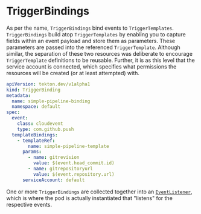 # TriggerBindings
As per the name, `TriggerBindings` bind events to `TriggerTemplates`.
`TriggerBindings` build atop `TriggerTemplates` by enabling you to capture fields within an event payload and store them as parameters.
These parameters are passed into the referenced `TriggerTemplate`.
Although similar, the separation of these two resources was deliberate to encourage `TriggerTemplate` definitions to be reusable.
Further, it is as this level that the service account is connected, which specifies what permissions the resources will be created (or at least attempted) with.

```YAML
apiVersion: tekton.dev/v1alpha1
kind: TriggerBinding
metadata:
  name: simple-pipeline-binding
  namespace: default
spec:
  event:
    class: cloudevent
    type: com.github.push
  templateBindings:
    - templateRef:
        name: simple-pipeline-template
      params:
        - name: gitrevision
          value: $(event.head_commit.id)
        - name: gitrepositoryurl
          value: $(event.repository.url)
      serviceAccount: default
```

One or more `TriggerBindings` are collected together into an [`EventListener`](eventlisteners.md), which is where the pod is actually instantiated that "listens" for the respective events.
